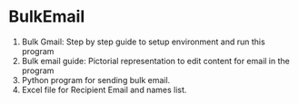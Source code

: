 # BulkEmail
1. Bulk Gmail: Step by step guide to setup environment and run this program
2. Bulk email guide: Pictorial representation to edit content for email in the program
3. Python program for sending bulk email.
4. Excel file for Recipient Email and names list.
